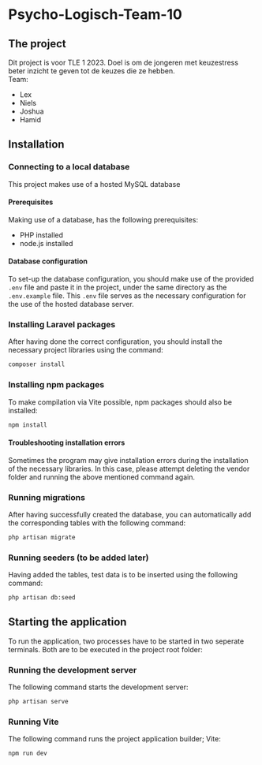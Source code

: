 # Psycho-Logisch-Team-10
## The project
Dit project is voor TLE 1 2023. Doel is om de jongeren met keuzestress beter inzicht te geven tot de keuzes die ze hebben.  
Team:
- Lex
- Niels
- Joshua
- Hamid


## Installation

### Connecting to a local database
This project makes use of a hosted MySQL database

#### Prerequisites
Making use of a database, has the following prerequisites:
- PHP installed
- node.js installed

#### Database configuration
To set-up the database configuration, you should make use of the provided `.env` file and paste it in the project, under the same directory as the `.env.example` file. This `.env` file serves as the necessary configuration for the use of the hosted database server.

### Installing Laravel packages
After having done the correct configuration, you should install the necessary project libraries using the command:

```bash
composer install
```

### Installing npm packages
To make compilation via Vite possible, npm packages should also be installed:

```bash
npm install
```

#### Troubleshooting installation errors
Sometimes the program may give installation errors during the installation of the necessary libraries. In this case, please attempt deleting the vendor folder and running the above mentioned command again.

### Running migrations
After having successfully created the database, you can automatically add the corresponding tables with the following command:
```bash
php artisan migrate
```

### Running seeders (to be added later)
Having added the tables, test data is to be inserted using the following command:
```bash
php artisan db:seed
```

## Starting the application
To run the application, two processes have to be started in two seperate terminals. Both are to be executed in the project root folder:

### Running the development server
The following command starts the development server:
```bash
php artisan serve
```

### Running Vite
The following command runs the project application builder; Vite:
```bash
npm run dev
```
